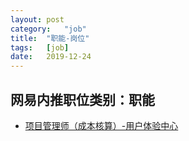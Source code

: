 ```yaml
---
layout:	post
category:	"job"
title:	"职能-岗位"
tags:	[job]
date:	2019-12-24
---
```

## 网易内推职位类别：职能
- [项目管理师（成本核算）-用户体验中心](http://mobile.bole.netease.com/bole/boleDetail?id=18897&employeeId=346f03c3cda5f04c&key=all)
